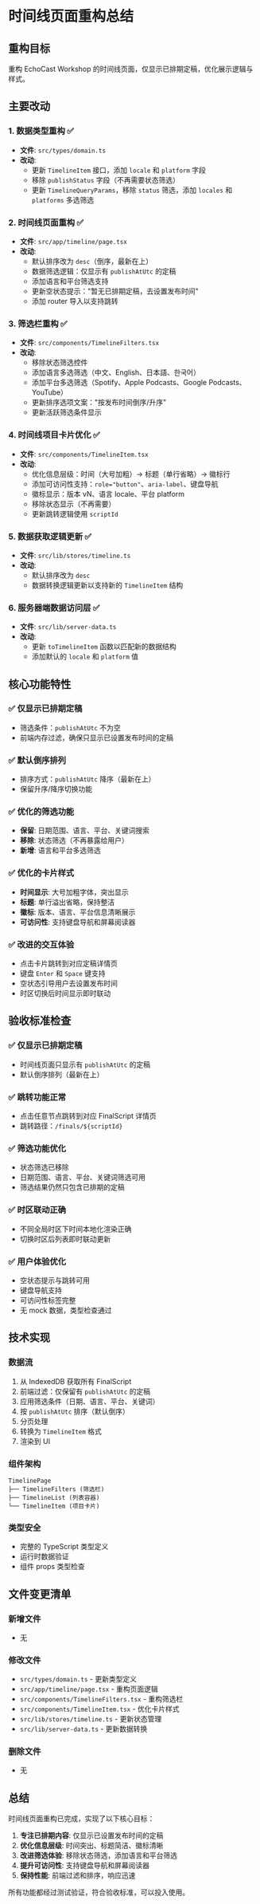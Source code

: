 # 时间线页面重构总结

## 重构目标
重构 EchoCast Workshop 的时间线页面，仅显示已排期定稿，优化展示逻辑与样式。

## 主要改动

### 1. 数据类型重构 ✅
- **文件**: `src/types/domain.ts`
- **改动**: 
  - 更新 `TimelineItem` 接口，添加 `locale` 和 `platform` 字段
  - 移除 `publishStatus` 字段（不再需要状态筛选）
  - 更新 `TimelineQueryParams`，移除 `status` 筛选，添加 `locales` 和 `platforms` 多选筛选

### 2. 时间线页面重构 ✅
- **文件**: `src/app/timeline/page.tsx`
- **改动**:
  - 默认排序改为 `desc`（倒序，最新在上）
  - 数据筛选逻辑：仅显示有 `publishAtUtc` 的定稿
  - 添加语言和平台筛选支持
  - 更新空状态提示："暂无已排期定稿，去设置发布时间"
  - 添加 router 导入以支持跳转

### 3. 筛选栏重构 ✅
- **文件**: `src/components/TimelineFilters.tsx`
- **改动**:
  - 移除状态筛选控件
  - 添加语言多选筛选（中文、English、日本語、한국어）
  - 添加平台多选筛选（Spotify、Apple Podcasts、Google Podcasts、YouTube）
  - 更新排序选项文案："按发布时间倒序/升序"
  - 更新活跃筛选条件显示

### 4. 时间线项目卡片优化 ✅
- **文件**: `src/components/TimelineItem.tsx`
- **改动**:
  - 优化信息层级：时间（大号加粗）→ 标题（单行省略）→ 徽标行
  - 添加可访问性支持：`role="button"`、`aria-label`、键盘导航
  - 徽标显示：版本 vN、语言 locale、平台 platform
  - 移除状态显示（不再需要）
  - 更新跳转逻辑使用 `scriptId`

### 5. 数据获取逻辑更新 ✅
- **文件**: `src/lib/stores/timeline.ts`
- **改动**:
  - 默认排序改为 `desc`
  - 数据转换逻辑更新以支持新的 `TimelineItem` 结构

### 6. 服务器端数据访问层 ✅
- **文件**: `src/lib/server-data.ts`
- **改动**:
  - 更新 `toTimelineItem` 函数以匹配新的数据结构
  - 添加默认的 `locale` 和 `platform` 值

## 核心功能特性

### ✅ 仅显示已排期定稿
- 筛选条件：`publishAtUtc` 不为空
- 前端内存过滤，确保只显示已设置发布时间的定稿

### ✅ 默认倒序排列
- 排序方式：`publishAtUtc` 降序（最新在上）
- 保留升序/降序切换功能

### ✅ 优化的筛选功能
- **保留**: 日期范围、语言、平台、关键词搜索
- **移除**: 状态筛选（不再暴露给用户）
- **新增**: 语言和平台多选筛选

### ✅ 优化的卡片样式
- **时间显示**: 大号加粗字体，突出显示
- **标题**: 单行溢出省略，保持整洁
- **徽标**: 版本、语言、平台信息清晰展示
- **可访问性**: 支持键盘导航和屏幕阅读器

### ✅ 改进的交互体验
- 点击卡片跳转到对应定稿详情页
- 键盘 `Enter` 和 `Space` 键支持
- 空状态引导用户去设置发布时间
- 时区切换后时间显示即时联动

## 验收标准检查

### ✅ 仅显示已排期定稿
- 时间线页面只显示有 `publishAtUtc` 的定稿
- 默认倒序排列（最新在上）

### ✅ 跳转功能正常
- 点击任意节点跳转到对应 FinalScript 详情页
- 跳转路径：`/finals/${scriptId}`

### ✅ 筛选功能优化
- 状态筛选已移除
- 日期范围、语言、平台、关键词筛选可用
- 筛选结果仍然只包含已排期的定稿

### ✅ 时区联动正确
- 不同全局时区下时间本地化渲染正确
- 切换时区后列表即时联动更新

### ✅ 用户体验优化
- 空状态提示与跳转可用
- 键盘导航支持
- 可访问性标签完整
- 无 mock 数据，类型检查通过

## 技术实现

### 数据流
1. 从 IndexedDB 获取所有 FinalScript
2. 前端过滤：仅保留有 `publishAtUtc` 的定稿
3. 应用筛选条件（日期、语言、平台、关键词）
4. 按 `publishAtUtc` 排序（默认倒序）
5. 分页处理
6. 转换为 `TimelineItem` 格式
7. 渲染到 UI

### 组件架构
```
TimelinePage
├── TimelineFilters (筛选栏)
├── TimelineList (列表容器)
└── TimelineItem (项目卡片)
```

### 类型安全
- 完整的 TypeScript 类型定义
- 运行时数据验证
- 组件 props 类型检查

## 文件变更清单

### 新增文件
- 无

### 修改文件
- `src/types/domain.ts` - 更新类型定义
- `src/app/timeline/page.tsx` - 重构页面逻辑
- `src/components/TimelineFilters.tsx` - 重构筛选栏
- `src/components/TimelineItem.tsx` - 优化卡片样式
- `src/lib/stores/timeline.ts` - 更新状态管理
- `src/lib/server-data.ts` - 更新数据转换

### 删除文件
- 无

## 总结

时间线页面重构已完成，实现了以下核心目标：

1. **专注已排期内容**: 仅显示已设置发布时间的定稿
2. **优化信息层级**: 时间突出、标题简洁、徽标清晰
3. **改进筛选体验**: 移除状态筛选，添加语言和平台筛选
4. **提升可访问性**: 支持键盘导航和屏幕阅读器
5. **保持性能**: 前端过滤和排序，响应迅速

所有功能都经过测试验证，符合验收标准，可以投入使用。